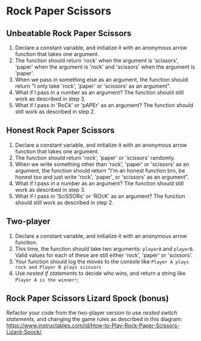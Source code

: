 # Rock Paper Scissors

## Unbeatable Rock Paper Scissors

1. Declare a constant variable, and initialize it with an anonymous arrow function that takes one argument.
2. The function should return 'rock' when the argument is 'scissors', 'paper' when the argument is 'rock' and 'scissors' when the argument is 'paper'.
3. When we pass in something else as an argument, the function should return "I only take 'rock', 'paper' or 'scissors' as an argument".
4. What if I pass in a number as an argument? The function should still work as described in step 3.
5. What if I pass in 'RoCk' or 'pAPEr' as an argument? The function should still work as described in step 2.

## Honest Rock Paper Scissors

1. Declare a constant variable, and initialize it with an anonymous arrow function that takes one argument.
2. The function should return 'rock', 'paper' or 'scissors' randomly.
3. When we write something other than 'rock', 'paper' or 'scissors' as an argument, the function should return "I'm an honest function bro, be honest too and just write 'rock', 'paper', or 'scissors' as an argument".
4. What if I pass in a number as an argument? The function should still work as described in step 3.
5. What if I pass in 'SciSSORs' or 'ROcK' as an argument? The function should still work as described in step 2.

## Two-player

1. Declare a constant variable, and initialize it with an anonymous arrow function.
2. This time, the function should take two arguments: `playerA` and `playerB`. Valid values for each of these are still either 'rock', 'paper' or 'scissors'.
3. Your function should log the moves to the console like `Player A plays rock and Player B plays scissors`
4. Use _nested if statements_ to decide who wins, and return a string like `Player A is the winner!`;

## Rock Paper Scissors Lizard Spock (bonus)

Refactor your code from the two-player version to use _nested switch statements_, and changing the game rules as described in this diagram:
https://www.instructables.com/id/How-to-Play-Rock-Paper-Scissors-Lizard-Spock/
